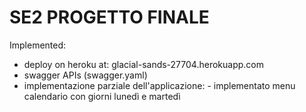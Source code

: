 # SE2 PROGETTO FINALE
Implemented:
  - deploy on heroku at: glacial-sands-27704.herokuapp.com
  - swagger APIs (swagger.yaml)
  - implementazione parziale dell'applicazione:
              - implementato menu calendario con giorni lunedì e martedì
  
